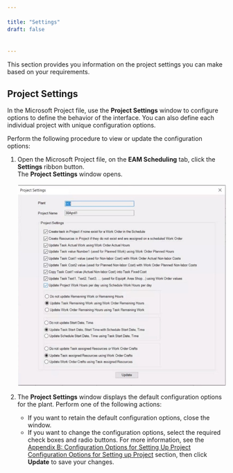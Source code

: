 ```yaml
---

title: "Settings"
draft: false


---
```

This section provides you information on the project settings you can make based on your requirements.

## Project Settings

In the Microsoft Project file, use the **Project Settings** window to configure options to define the behavior of the interface. You can also define each individual project with unique configuration options.

Perform the following procedure to view or update the configuration options:

  1. Open the Microsoft Project file, on the **EAM Scheduling** tab, click the **Settings** ribbon button.   
    The **Project Settings** window opens.

      ![](../assets/mpp-interface/im1.jpg)

  2. The **Project Settings** window displays the default configuration options for the plant. Perform one of the following actions:

      * If you want to retain the default configuration options, close the window.
      * If you want to change the configuration options, select the required check boxes and radio buttons. For more information, see the [Appendix B: Configuration Options for Setting Up Project Configuration Options for Setting up Project](Appendix-B-Configuration-Options-for-Project.md) section, then click **Update** to save your changes. 

